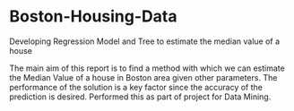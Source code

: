 # Boston-Housing-Data
Developing Regression Model and Tree to estimate the median value of a house

The main aim of this report is to find a method with which we can estimate the Median Value of a
house in Boston area given other parameters. The performance of the solution is a key factor since
the accuracy of the prediction is desired. Performed this as part of project for Data Mining.
